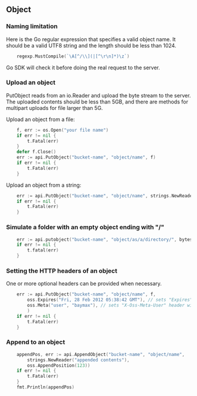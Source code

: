 Object
------

### Naming limitation

Here is the Go regular expression that specifies a valid object name. It should
be a valid UTF8 string and the length should be less than 1024.

```go
	regexp.MustCompile(`\A[^/\\](|[^\r\n]*)\z`)
```

Go SDK will check it before doing the real request to the server.

### Upload an object

PutObject reads from an io.Reader and upload the byte stream to the server. The
uploaded contents should be less than 5GB, and there are methods for multipart
uploads for file larger than 5G.

Upload an object from a file:

```go
	f, err := os.Open("your file name")
	if err != nil {
		t.Fatal(err)
	}
	defer f.Close()
	err := api.PutObject("bucket-name", "object/name", f)
	if err != nil {
		t.Fatal(err)
	}
```

Upload an object from a string:

```go
	err := api.PutObject("bucket-name", "object/name", strings.NewReader("your string"))
	if err != nil {
		t.Fatal(err)
	}
```

### Simulate a folder with an empty object ending with "/"

```go
	err := api.putobject("bucket-name", "object/as/a/directory/", bytes.newreader(nil))
	if err != nil {
		t.fatal(err)
	}
```

### Setting the HTTP headers of an object

One or more optional headers can be provided when necessary.

```go
	err := api.PutObject("bucket-name", "object/name", f,
		oss.Expires("Fri, 28 Feb 2012 05:38:42 GMT"), // sets "Expires" header
		oss.Meta("user", "baymax"), // sets "X-Oss-Meta-User" header with value "baymax"
		)
	if err != nil {
		t.Fatal(err)
	}
```

### Append to an object

```go
	appendPos, err := api.AppendObject("bucket-name", "object/name",
		strings.NewReader("appended contents"),
		oss.AppendPosition(123))
	if err != nil {
		t.Fatal(err)
	}
	fmt.Println(appendPos)
```
